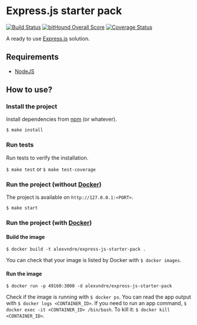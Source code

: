 # Express.js starter pack

[![Build Status](https://travis-ci.org/alexvndre/expressjs-starter-pack.svg?branch=master)](https://travis-ci.org/alexvndre/expressjs-starter-pack)
[![bitHound Overall Score](https://www.bithound.io/github/alexvndre/expressjs-starter-pack/badges/score.svg)](https://www.bithound.io/github/alexvndre/expressjs-starter-pack)
[![Coverage Status](https://coveralls.io/repos/github/alexvndre/expressjs-starter-pack/badge.svg?branch=feature%2Fci)](https://coveralls.io/github/alexvndre/expressjs-starter-pack?branch=feature%2Fci)

A ready to use [Express.js](https://expressjs.com) solution.

## Requirements

* [NodeJS](https://nodejs.org)

## How to use?

### Install the project

Install dependencies from [npm](https://www.npmjs.com) (or whatever).

`$ make install`

### Run tests

Run tests to verify the installation.

`$ make test` or `$ make test-coverage`

### Run the project (without [Docker](https://www.docker.com/))

The project is available on `http://127.0.0.1:<PORT>`.

`$ make start`

### Run the project (with [Docker](https://www.docker.com/))

#### Build the image

`$ docker build -t alexvndre/express-js-starter-pack .`

You can check that your image is listed by Docker with `$ docker images`.

#### Run the image

`$ docker run -p 49160:3000 -d alexvndre/express-js-starter-pack`

Check if the image is running with `$ docker ps`. You can read the app output with `$ docker logs <CONTAINER_ID>`.
If you need to run an app command, `$ docker exec -it <CONTAINER_ID> /bin/bash`.
To kill it: `$ docker kill <CONTAINER_ID>`.
